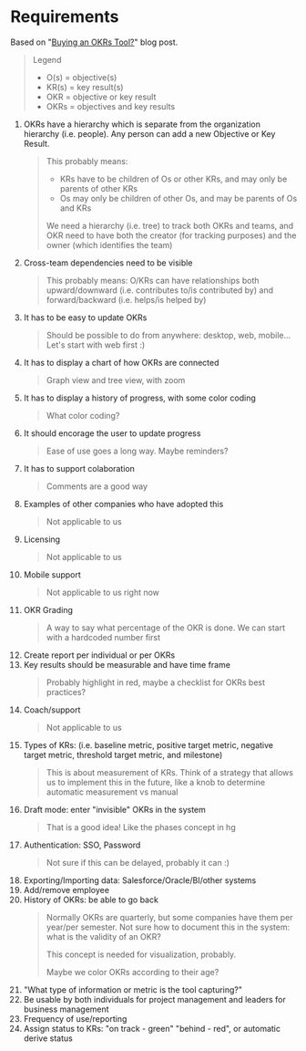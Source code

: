 # Requirements

Based on "[Buying an OKRs Tool?](https://www.linkedin.com/pulse/20141206002459-5644797-buying-an-okrs-tool)" blog post.

> Legend
>
> -   O(s) = objective(s)
> -   KR(s) = key result(s)
> -   OKR = objective or key result
> -   OKRs = objectives and key results

1. OKRs have a hierarchy which is separate from the organization hierarchy (i.e. people). Any person can add a new Objective or Key Result.
    > This probably means:
    >
    > - KRs have to be children of Os or other KRs, and may only be parents of other KRs
    > - Os may only be children of other Os, and may be parents of Os and KRs
    >
    > We need a hierarchy (i.e. tree) to track both OKRs and teams, and OKR need to have both the creator (for tracking purposes) and the owner (which identifies the team)
2. Cross-team dependencies need to be visible
    > This probably means:
    > O/KRs can have relationships both upward/downward (i.e. contributes to/is contributed by) and forward/backward (i.e. helps/is helped by)
3. It has to be easy to update OKRs
    > Should be possible to do from anywhere: desktop, web, mobile... Let's start with web first :)
4. It has to display a chart of how OKRs are connected
    > Graph view and tree view, with zoom
5. It has to display a history of progress, with some color coding
    > What color coding?
6. It should encorage the user to update progress
    > Ease of use goes a long way. Maybe reminders?
7. It has to support colaboration
    > Comments are a good way
8. Examples of other companies who have adopted this
    > Not applicable to us
9. Licensing
    > Not applicable to us
10. Mobile support
    > Not applicable to us right now
11. OKR Grading
    > A way to say what percentage of the OKR is done. We can start with a hardcoded number first
12. Create report per individual or per OKRs
13. Key results should be measurable and have time frame
    > Probably highlight in red, maybe a checklist for OKRs best practices?
14. Coach/support
    > Not applicable to us
15. Types of KRs: (i.e. baseline metric, positive target metric, negative target metric, threshold target metric, and milestone)
    > This is about measurement of KRs. Think of a strategy that allows us to implement this in the future, like a knob to determine automatic measurement vs manual
16. Draft mode: enter "invisible" OKRs in the system
    > That is a good idea! Like the phases concept in hg
17. Authentication: SSO, Password
    > Not sure if this can be delayed, probably it can :)
18. Exporting/Importing data: Salesforce/Oracle/BI/other systems
19. Add/remove employee
20. History of OKRs: be able to go back
    > Normally OKRs are quarterly, but some companies have them per year/per semester. Not sure how to document this in the system: what is the validity of an OKR?
    >
    > This concept is needed for visualization, probably.
    >
    > Maybe we color OKRs according to their age?
21. "What type of information or metric is the tool capturing?"
22. Be usable by both individuals for project management and leaders for business management
23. Frequency of use/reporting
24. Assign status to KRs: "on track - green" "behind - red", or automatic derive status
